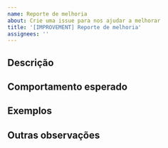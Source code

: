 ```yaml
---
name: Reporte de melhoria
about: Crie uma issue para nos ajudar a melhorar
title: '[IMPROVEMENT] Reporte de melhoria'
assignees: ''
---
```


## Descrição

<!--
Descreva sua solicitação de melhoria.
-->

## Comportamento esperado

<!--
Uma descrição clara e concisa do que você espera quando a melhoria estiver pronta.
-->

## Exemplos

<!--
Exemplos de locais em que há essa funcionalidade (telas, libs, etc)
-->

## Outras observações

<!-- Inclua outras observações relevantes que não se enquadram nos campos acima -->
